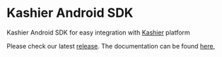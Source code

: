 # Kashier Android SDK
Kashier Android SDK for easy integration with [Kashier](http://kashier.io/) platform



Please check our latest [release](https://github.com/Kashier-payments/Kashier-Android-SDK/releases).
The documentation can be found [here](https://docs.google.com/document/d/1cx3-x6wadQhowmLyO9A-zLuoxl7tQ8CC8ZjlU_WJKUQ/edit?usp=sharing),
